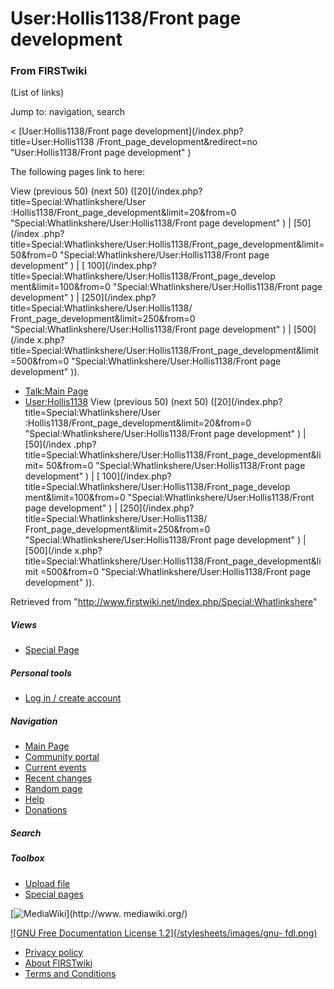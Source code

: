 # User:Hollis1138/Front page development

### From FIRSTwiki

(List of links)

Jump to: navigation, search

&lt; [User:Hollis1138/Front page development](/index.php?title=User:Hollis1138
/Front_page_development&redirect=no "User:Hollis1138/Front page development" )  

The following pages link to here:

View (previous 50) (next 50) ([20](/index.php?title=Special:Whatlinkshere/User
:Hollis1138/Front_page_development&limit=20&from=0
"Special:Whatlinkshere/User:Hollis1138/Front page development" ) | [50](/index
.php?title=Special:Whatlinkshere/User:Hollis1138/Front_page_development&limit=
50&from=0 "Special:Whatlinkshere/User:Hollis1138/Front page development" ) | [
100](/index.php?title=Special:Whatlinkshere/User:Hollis1138/Front_page_develop
ment&limit=100&from=0 "Special:Whatlinkshere/User:Hollis1138/Front page
development" ) | [250](/index.php?title=Special:Whatlinkshere/User:Hollis1138/
Front_page_development&limit=250&from=0
"Special:Whatlinkshere/User:Hollis1138/Front page development" ) | [500](/inde
x.php?title=Special:Whatlinkshere/User:Hollis1138/Front_page_development&limit
=500&from=0 "Special:Whatlinkshere/User:Hollis1138/Front page development" )).

  * [Talk:Main Page](/index.php/Talk:Main_Page "Talk:Main Page" )
  * [User:Hollis1138](/index.php/User:Hollis1138 "User:Hollis1138" )
View (previous 50) (next 50) ([20](/index.php?title=Special:Whatlinkshere/User
:Hollis1138/Front_page_development&limit=20&from=0
"Special:Whatlinkshere/User:Hollis1138/Front page development" ) | [50](/index
.php?title=Special:Whatlinkshere/User:Hollis1138/Front_page_development&limit=
50&from=0 "Special:Whatlinkshere/User:Hollis1138/Front page development" ) | [
100](/index.php?title=Special:Whatlinkshere/User:Hollis1138/Front_page_develop
ment&limit=100&from=0 "Special:Whatlinkshere/User:Hollis1138/Front page
development" ) | [250](/index.php?title=Special:Whatlinkshere/User:Hollis1138/
Front_page_development&limit=250&from=0
"Special:Whatlinkshere/User:Hollis1138/Front page development" ) | [500](/inde
x.php?title=Special:Whatlinkshere/User:Hollis1138/Front_page_development&limit
=500&from=0 "Special:Whatlinkshere/User:Hollis1138/Front page development" )).

Retrieved from "<http://www.firstwiki.net/index.php/Special:Whatlinkshere>"

##### Views

  * [Special Page](/index.php/Special:Whatlinkshere/User:Hollis1138/Front_page_development)

##### Personal tools

  * [Log in / create account](/index.php?title=Special:Userlogin&returnto=Special:Whatlinkshere)

[](/index.php/Main_Page "Main Page" )

##### Navigation

  * [Main Page](/index.php/Main_Page)
  * [Community portal](/index.php/FIRSTwiki:Community_portal)
  * [Current events](/index.php/Current_events)
  * [Recent changes](/index.php/Special:Recentchanges)
  * [Random page](/index.php/Special:Random)
  * [Help](/index.php/Help:Contents)
  * [Donations](/index.php/FIRSTwiki:Site_support)

##### Search



##### Toolbox

  * [Upload file](/index.php/Special:Upload)
  * [Special pages](/index.php/Special:Specialpages)

[![MediaWiki](/skins/common/images/poweredby_mediawiki_88x31.png)](http://www.
mediawiki.org/)

[![GNU Free Documentation License 1.2](/stylesheets/images/gnu-
fdl.png)](http://www.gnu.org/copyleft/fdl.html)

  * [Privacy policy](/index.php/FIRSTwiki:Privacy_policy "FIRSTwiki:Privacy policy" )
  * [About FIRSTwiki](/index.php/FIRSTwiki:About "FIRSTwiki:About" )
  * [Terms and Conditions](/index.php/FIRSTwiki:Terms_and_conditions "FIRSTwiki:Terms and conditions" )

